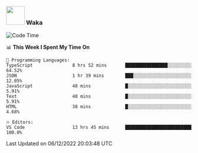 ### <img src="https://media.giphy.com/media/VgCDAzcKvsR6OM0uWg/giphy.gif" width="50"> Waka

  <!--START_SECTION:waka-->
![Code Time](http://img.shields.io/badge/Code%20Time-1%2C136%20hrs%2014%20mins-blue)

📊 **This Week I Spent My Time On** 

```text
💬 Programming Languages: 
TypeScript               8 hrs 52 mins       ████████████████░░░░░░░░░   64.52% 
JSON                     1 hr 39 mins        ███░░░░░░░░░░░░░░░░░░░░░░   12.05% 
JavaScript               48 mins             █░░░░░░░░░░░░░░░░░░░░░░░░   5.91% 
Text                     48 mins             █░░░░░░░░░░░░░░░░░░░░░░░░   5.91% 
HTML                     38 mins             █░░░░░░░░░░░░░░░░░░░░░░░░   4.68%

🔥 Editors: 
VS Code                  13 hrs 45 mins      █████████████████████████   100.0%

```


 Last Updated on 06/12/2022 20:03:48 UTC
<!--END_SECTION:waka-->
